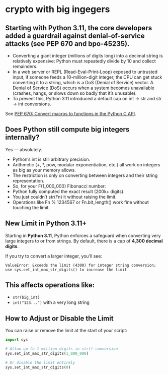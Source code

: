 # crypto with big ingegers

## Starting with Python 3.11, the core developers added a guardrail against denial-of-service attacks (see PEP 670 and bpo-45235). <br>
* Converting a giant integer (millions of digits long) into a decimal string is relatively expensive: Python must repeatedly divide by 10 and collect remainders. <br>
* In a web server or REPL (Read-Eval-Print-Loop) exposed to untrusted input, if someone feeds a 10-million-digit integer, the CPU can get stuck converting it to a string, which is a DoS (Denial of Service) vector. A Denial of Service (DoS) occurs when a system becomes unavailable (crashes, hangs, or slows down so badly that it’s unusable).  <br>
* To prevent this, Python 3.11 introduced a default cap on int → str and str → int conversions. <br>

See [PEP 670: Convert macros to functions in the Python C API](https://peps.python.org/pep-0670/).

## Does Python still compute big integers internally?

Yes — absolutely.
* Python’s int is still arbitrary precision.
* Arithmetic (+, *, pow, modular exponentiation, etc.) all work on integers as big as your memory allows.
* The restriction is only on converting between integers and their string representation.
* So, for your F(1_000_000) Fibonacci number:
* Python fully computed the exact result (200k+ digits).
* You just couldn’t str(Fn) it without raising the limit.
* Operations like Fn % 1234567 or Fn.bit_length() work fine without touching the limit.

## New Limit in Python 3.11+

Starting in **Python 3.11**, Python enforces a safeguard when converting very large integers
to or from strings. By default, there is a cap of **4,300 decimal digits**.

If you try to convert a larger integer, you’ll see:
```
ValueError: Exceeds the limit (4300) for integer string conversion;
use sys.set_int_max_str_digits() to increase the limit
```

## This affects operations like:

* `str(big_int)`
* `int("123...")` with a very long string

## How to Adjust or Disable the Limit

You can raise or remove the limit at the start of your script:

```python
import sys

# Allow up to 1 million digits in str() conversion
sys.set_int_max_str_digits(1_000_000)

# Or disable the limit entirely
sys.set_int_max_str_digits(0)


